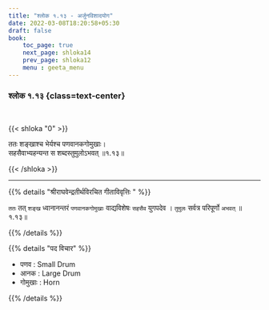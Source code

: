```yaml
---
title: "श्लोक १.१३ - अर्जुनविशादयोग"
date: 2022-03-08T18:20:58+05:30
draft: false
book:
    toc_page: true
    next_page: shloka14
    prev_page: shloka12
    menu : geeta_menu
---
```




### श्लोक १.१३ {class=text-center}

<br/>

{{< shloka  "0"  >}}

ततः शङ्खाश्च भेर्यश्च पणवानकगोमुखाः।   
सहसैवाभ्यहन्यन्त स शब्दस्तुमुलोऽभवत्  ॥१.१३॥

{{< /shloka >}}

---


{{% details "श्रीराघवेन्द्रतीर्थविरचित गीताविवृत्तिः " %}}

`ततः`  तत् `शङ्ख` ध्वानानन्तरं  `पणवानकगोमुखाः` वाद्यविशेषः `सहसैव` युगपदेव ।  `तुमुलः` सर्वत्र परिपूर्णो `अभवत्` ॥१.१३॥

{{% /details %}}


{{% details "पद विचार" %}}

- पणव  : Small Drum
- आनक  : Large Drum
- गोमुखाः : Horn

{{% /details %}}
